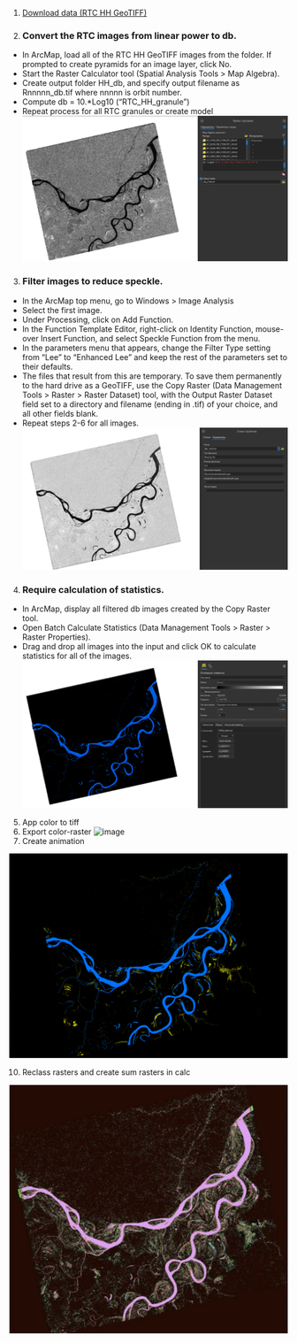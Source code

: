 1. [Download data (RTC HH GeoTIFF)](https://www.kaggle.com/datasets/sergiishchus/Regional-Inundation-L-band-SAR)
2. ### Convert the RTC images from linear power to db.
- In ArcMap, load all of the RTC HH GeoTIFF images from the folder. If prompted to create pyramids for an image layer, click No.
- Start the Raster Calculator tool (Spatial Analysis Tools > Map Algebra).
- Create output folder HH_db, and specify output filename as Rnnnnn_db.tif where nnnnn is orbit number.
- Compute db = 10.*Log10 (“RTC_HH_granule”)
- Repeat process for all RTC granules or create model
![image](https://github.com/SergeyShchus/GIS_PRO/blob/main/Regional%20Inundation%20L-band%20SAR/step1.PNG?raw=true)
3. ### Filter images to reduce speckle.
- In the ArcMap top menu, go to Windows > Image Analysis
- Select the first image.
- Under Processing, click on Add Function.
- In the Function Template Editor, right-click on Identity Function, mouse-over Insert Function, and select Speckle Function from the menu.
- In the parameters menu that appears, change the Filter Type setting from “Lee” to “Enhanced Lee” and keep the rest of the parameters set to their defaults.
- The files that result from this are temporary. To save them permanently to the hard drive as a GeoTIFF, use the Copy Raster (Data Management Tools > Raster > Raster Dataset) tool, with the Output Raster Dataset field set to a directory and filename (ending in .tif) of your choice, and all other fields blank.
- Repeat steps 2-6 for all images.
![image](https://github.com/SergeyShchus/GIS_PRO/blob/main/Regional%20Inundation%20L-band%20SAR/step2.PNG?raw=true)
4. ### Require calculation of statistics.
- In ArcMap, display all filtered db images created by the Copy Raster tool.
- Open Batch Calculate Statistics (Data Management Tools > Raster > Raster Properties).
- Drag and drop all images into the input and click OK to calculate statistics for all of the images.
![image](https://github.com/SergeyShchus/GIS_PRO/blob/main/Regional%20Inundation%20L-band%20SAR/step3.PNG?raw=true)
5. App color to tiff
6. Export color-raster
![image](https://github.com/SergeyShchus/GIS_PRO/blob/main/Regional%20Inundation%20L-band%20SAR/step.PNG?raw=true)
8. Create animation

![image](https://github.com/SergeyShchus/GIS_PRO/blob/main/Regional%20Inundation%20L-band%20SAR/inundation_gif.gif?raw=true)

10. Reclass rasters and create sum rasters in calc

![image](https://github.com/SergeyShchus/GIS_PRO/blob/main/Regional%20Inundation%20L-band%20SAR/Inundation-map.jpg?raw=true)

